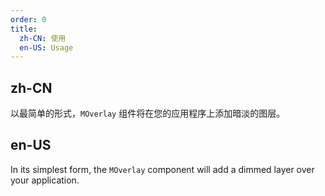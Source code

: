 ```yaml
---
order: 0
title:
  zh-CN: 使用
  en-US: Usage
---
```


## zh-CN

以最简单的形式，`MOverlay` 组件将在您的应用程序上添加暗淡的图层。

## en-US

In its simplest form, the `MOverlay` component will add a dimmed layer over your application.
